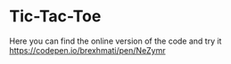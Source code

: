# Tic-Tac-Toe
Here you can find the online version of the code and try it
https://codepen.io/brexhmati/pen/NeZymr
